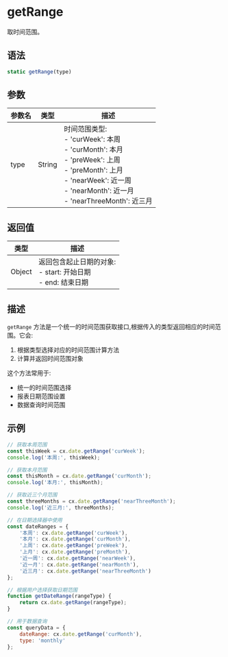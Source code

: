 # getRange

取时间范围。

## 语法

```javascript
static getRange(type)
```

## 参数

| 参数名 | 类型 | 描述 |
|--------|------|------|
| type | String | 时间范围类型:<br>- 'curWeek': 本周<br>- 'curMonth': 本月<br>- 'preWeek': 上周<br>- 'preMonth': 上月<br>- 'nearWeek': 近一周<br>- 'nearMonth': 近一月<br>- 'nearThreeMonth': 近三月 |

## 返回值

| 类型 | 描述 |
|------|------|
| Object | 返回包含起止日期的对象:<br>- start: 开始日期<br>- end: 结束日期 |

## 描述

`getRange` 方法是一个统一的时间范围获取接口,根据传入的类型返回相应的时间范围。它会:

1. 根据类型选择对应的时间范围计算方法
2. 计算并返回时间范围对象

这个方法常用于:
- 统一的时间范围选择
- 报表日期范围设置
- 数据查询时间范围

## 示例

```javascript
// 获取本周范围
const thisWeek = cx.date.getRange('curWeek');
console.log('本周:', thisWeek);

// 获取本月范围
const thisMonth = cx.date.getRange('curMonth');
console.log('本月:', thisMonth);

// 获取近三个月范围
const threeMonths = cx.date.getRange('nearThreeMonth');
console.log('近三月:', threeMonths);

// 在日期选择器中使用
const dateRanges = {
    '本周': cx.date.getRange('curWeek'),
    '本月': cx.date.getRange('curMonth'),
    '上周': cx.date.getRange('preWeek'),
    '上月': cx.date.getRange('preMonth'),
    '近一周': cx.date.getRange('nearWeek'),
    '近一月': cx.date.getRange('nearMonth'),
    '近三月': cx.date.getRange('nearThreeMonth')
};

// 根据用户选择获取日期范围
function getDateRange(rangeType) {
    return cx.date.getRange(rangeType);
}

// 用于数据查询
const queryData = {
    dateRange: cx.date.getRange('curMonth'),
    type: 'monthly'
};
``` 